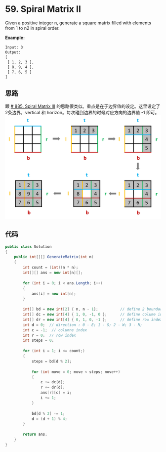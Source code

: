 # 59. Spiral Matrix II

Given a positive integer n, generate a square matrix filled with elements from 1 to n2 in spiral order.

**Example:**

```text
Input: 3
Output:
[
 [ 1, 2, 3 ],
 [ 8, 9, 4 ],
 [ 7, 6, 5 ]
]
```

## 思路

跟 [# 885. Spiral Matrix III](../885.%20Spiral%20Matrix%20III#思路---优化) 的思路很类似。重点是在于边界值的设定。这里设定了2条边界，vertical 和 horizon。每次碰到边界的时候对应方向的边界值 -1 即可。
![img](image/figure1.png)

## 代码

```csharp
public class Solution
{
    public int[][] GenerateMatrix(int n)
    {
        int count = (int)(n * n);
        int[][] ans = new int[n][];

        for (int i = 0; i < ans.Length; i++)
        {
            ans[i] = new int[n];
        }

        int[] bd = new int[2] { n, n - 1};          // define 2 boundaries, vertical and horizon
        int[] dc = new int[4] { 1, 0, -1, 0 };      // define colume index operations in 4 direction
        int[] dr = new int[4] { 0, 1, 0, -1 };      // define row index operations in 4 direction
        int d = 0;  // direction : 0 - E; 1 - S; 2 - W; 3 - N;
        int c = -1;  // columne index
        int r = 0;  // row index
        int steps = 0;

        for (int i = 1; i <= count;)
        {
            steps = bd[d % 2];

            for (int move = 0; move < steps; move++)
            {
                c += dc[d];
                r += dr[d];
                ans[r][c] = i;
                i += 1;
            }

            bd[d % 2] -= 1;
            d = (d + 1) % 4;
        }

        return ans;
    }
}
```
